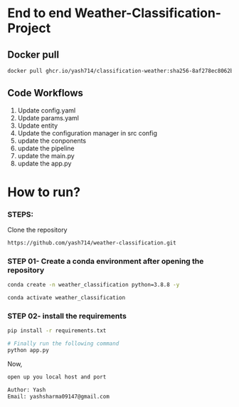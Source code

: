 # End to end Weather-Classification-Project

## Docker pull
```bash
docker pull ghcr.io/yash714/classification-weather:sha256-8af278ec8062bff96a063dbdc497602db9a6a78f6d4e78982a0b9259e5783a71.sig
```

## Code Workflows

1. Update config.yaml
2. Update params.yaml
3. Update entity
4. Update the configuration manager in src config
5. update the conponents
6. update the pipeline
7. update the main.py
8. update the app.py


# How to run?
### STEPS:

Clone the repository

```bash
https://github.com/yash714/weather-classification.git
```
### STEP 01- Create a conda environment after opening the repository

```bash
conda create -n weather_classification python=3.8.8 -y
```

```bash
conda activate weather_classification
```


### STEP 02- install the requirements
```bash
pip install -r requirements.txt
```


```bash
# Finally run the following command
python app.py
```

Now,
```bash
open up you local host and port
```


```bash
Author: Yash
Email: yashsharma09147@gmail.com

```

